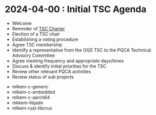 # 2024-04-00 : Initial TSC Agenda


* Welcome
* Reminder of [TSC Charter](charter/charter-2024-01-29.pdf)
* Election of a TSC chair
* Establishing a voting procedure
* Agree TSC membership
* Identify a representative from the OQS TSC to the PQCA Technical Advisory Committee
* Agree meeting frequency and appropriate days/times
* Discuss & identify initial priorities for the TSC
* Review other relevant PQCA activities
* Review status of sub projects
 - mlkem-c-generic
 - mlkem-c-embedded
 - mlkem-c-aarch64
 - mkkem-libjade
 - mlkem-rust-libcrux 
